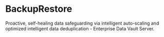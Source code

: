 # BackupRestore
Proactive, self-healing data safeguarding via intelligent auto-scaling and optimized intelligent data deduplication - Enterprise Data Vault Server.

